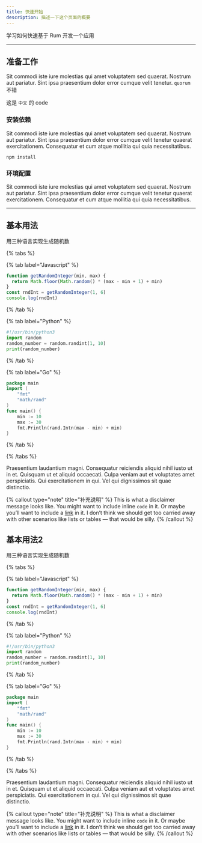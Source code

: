 ```yaml
---
title: 快速开始
description: 描述一下这个页面的概要
---
```


学习如何快速基于 Rum 开发一个应用

---

## 准备工作

Sit commodi iste iure molestias qui amet voluptatem sed quaerat. Nostrum aut pariatur. Sint ipsa praesentium dolor error cumque velit tenetur. `quorum` 不错

这是 `中文` 的 code


### 安装依赖

Sit commodi iste iure molestias qui amet voluptatem sed quaerat. Nostrum aut pariatur. Sint ipsa praesentium dolor error cumque velit tenetur quaerat exercitationem. Consequatur et cum atque mollitia qui quia necessitatibus.

```shell
npm install
```

### 环境配置

Sit commodi iste iure molestias qui amet voluptatem sed quaerat. Nostrum aut pariatur. Sint ipsa praesentium dolor error cumque velit tenetur quaerat exercitationem. Consequatur et cum atque mollitia qui quia necessitatibus.

---

## 基本用法

用三种语言实现生成随机数

{% tabs %}

{% tab label="Javascript" %}
```javascript
function getRandomInteger(min, max) {
  return Math.floor(Math.random() * (max - min + 1) + min)
}
const rndInt = getRandomInteger(1, 6)
console.log(rndInt)
```
{% /tab %}

{% tab label="Python" %}
```python
#!/usr/bin/python3
import random
random_number = random.randint(1, 10)
print(random_number)
```
{% /tab %}

{% tab label="Go" %}
```go
package main
import (
    "fmt"
    "math/rand"
)
func main() {
    min := 10
    max := 30
    fmt.Println(rand.Intn(max - min) + min)
} 
```
{% /tab %}

{% /tabs %}

Praesentium laudantium magni. Consequatur reiciendis aliquid nihil iusto ut in et. Quisquam ut et aliquid occaecati. Culpa veniam aut et voluptates amet perspiciatis. Qui exercitationem in qui. Vel qui dignissimos sit quae distinctio.

{% callout type="note" title="补充说明" %}
This is what a disclaimer message looks like. You might want to include inline `code` in it. Or maybe you’ll want to include a [link](/) in it. I don’t think we should get too carried away with other scenarios like lists or tables — that would be silly.
{% /callout %}


## 基本用法2

用三种语言实现生成随机数

{% tabs %}

{% tab label="Javascript" %}
```javascript
function getRandomInteger(min, max) {
  return Math.floor(Math.random() * (max - min + 1) + min)
}
const rndInt = getRandomInteger(1, 6)
console.log(rndInt)
```
{% /tab %}

{% tab label="Python" %}
```python
#!/usr/bin/python3
import random
random_number = random.randint(1, 10)
print(random_number)
```
{% /tab %}

{% tab label="Go" %}
```go
package main
import (
    "fmt"
    "math/rand"
)
func main() {
    min := 10
    max := 30
    fmt.Println(rand.Intn(max - min) + min)
} 
```
{% /tab %}

{% /tabs %}

Praesentium laudantium magni. Consequatur reiciendis aliquid nihil iusto ut in et. Quisquam ut et aliquid occaecati. Culpa veniam aut et voluptates amet perspiciatis. Qui exercitationem in qui. Vel qui dignissimos sit quae distinctio.

{% callout type="note" title="补充说明" %}
This is what a disclaimer message looks like. You might want to include inline `code` in it. Or maybe you’ll want to include a [link](/) in it. I don’t think we should get too carried away with other scenarios like lists or tables — that would be silly.
{% /callout %}
